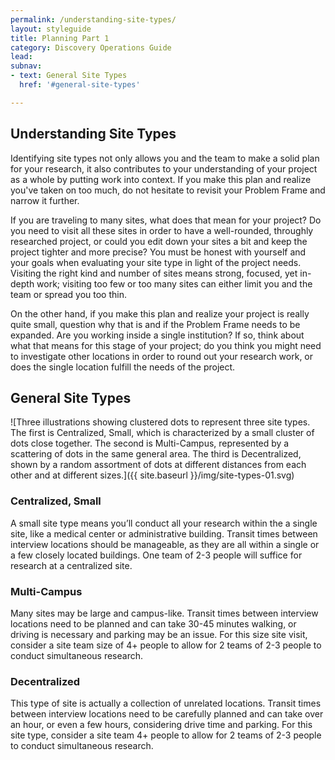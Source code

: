 ```yaml
---
permalink: /understanding-site-types/
layout: styleguide
title: Planning Part 1
category: Discovery Operations Guide
lead:
subnav:
- text: General Site Types
  href: '#general-site-types'

---
```


## Understanding Site Types

Identifying site types not only allows you and the team to make a solid plan for your research, it also contributes to your understanding of your project as a whole by putting work into context. If you make this plan and realize you've taken on too much, do not hesitate to revisit your Problem Frame and narrow it further.

If you are traveling to many sites, what does that mean for your project? Do you need to visit all these sites in order to have a well-rounded, throughly researched project, or could you edit down your sites a bit and keep the project tighter and more precise? You must be honest with yourself and your goals when evaluating your site type in light of the project needs. Visiting the right kind and number of sites means strong, focused, yet in-depth work; visiting too few or too many sites can either limit you and the team or spread you too thin.

On the other hand, if you make this plan and realize your project is really quite small, question why that is and if the Problem Frame needs to be expanded. Are you working inside a single institution? If so, think about what that means for this stage of your project; do you think you might need to investigate other locations in order to round out your research work, or does the single location fulfill the needs of the project.

## General Site Types

![Three illustrations showing clustered dots to represent three site types. The first is Centralized, Small, which is characterized by a small cluster of dots close together. The second is Multi-Campus, represented by a scattering of dots in the same general area. The third is Decentralized, shown by a random assortment of dots at different distances from each other and at different sizes.]({{ site.baseurl }}/img/site-types-01.svg)

### Centralized, Small

A small site type means you’ll conduct all your research within the a single site, like a medical center or administrative building. Transit times between interview locations should be manageable, as they are all within a single or a few closely located buildings. One team of 2-3 people will suffice for research at a centralized site.

### Multi-Campus

Many sites may be large and campus-like. Transit times between interview locations need to be planned and can take 30-45 minutes walking, or driving is necessary and parking may be an issue. For this size site visit, consider a site team size of 4+ people to allow for 2 teams of 2-3 people to conduct simultaneous research.

### Decentralized

This type of site is actually a collection of unrelated locations. Transit times between interview locations need to be carefully planned and can take over an hour, or even a few hours, considering drive time and parking. For this site type, consider a site team 4+ people to allow for 2 teams of 2-3 people to conduct simultaneous research.
